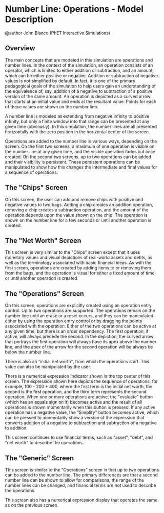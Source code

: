 # Number Line: Operations - Model Description

@author John Blanco (PhET Interactive Simulations)

## Overview

The main concepts that are modeled in this simulation are operations and number lines.  In the context of the
simulation, an operation consists of an operator, which is limited to either addition or subtraction, and an amount,
which can be either positive or negative.  Addition or subtraction of negative values is not simplified by default.  In
fact, it is one of the primary pedagogical goals of the simulation to help users gain an understanding of the
equivalence of, say, addition of a negative to subtraction of a positive version of the same amount.  An operation is
depicted as a curved arrow that starts at an initial value and ends at the resultant value.  Points for each of these
values are shown on the number line. 

A number line is modeled as extending from negative infinity to positive infinity, but only a finite window into that
range can be presented at any given time (obviously).  In this simulation, the number lines are all presented
horizontally with the zero position in the horizontal center of the screen.

Operations are added to the number line in various ways, depending on the screen.  On the first two screens, a maximum
of one operation is visible on the number line at any given time, and the visible operation fades out once created.  On
the second two screens, up to two operations can be added and their visibility is persistent.  These persistent
operations can be manipulated to show how this changes the intermediate and final values for a sequence of operations. 

## The "Chips" Screen

On this screen, the user can add and remove chips with positive and negative values to two bags.  Adding a chip creates
an addition operation, removing a chip creates a subtraction operation, and the amount of the operation depends upon the
value shown on the chip.  The operation is shown on the number line for a few seconds or until another operation is
created.

## The "Net Worth" Screen

This screen is very similar to the "Chips" screen except that it uses monetary values and visual depictions of real-world
assets and debts, as well as the terminology associated with basic financial ideas.  As with the first screen,
operations are created by adding items to or removing them from the bags, and the operation is visual for either a fixed
amount of time or until another operation is created.

## The "Operations" Screen

On this screen, operations are explicitly created using an operation entry control.  Up to two operations are supported.
The operations remain on the number line until an erase or a reset occurs, and they can be manipulated either by using
the operation entry control or by dragging the points associated with the operation.  Either of the two operations can
be active at any given time, but there is an order dependency.  The first operation, if active, will always precede the
second.  In the depiction, the curved arrow that portrays the first operation will always have its apex above the
number line, and the apex of the arrow for the second operation will be always be below the number line. 

There is also an "initial net worth", from which the operations start.  This value can also be manipulated by the user.

There is a numerical expression indicator shown in the top center of this screen.  The expression shown here depicts
the sequence of operations, for example, 100 - 200 + 400, where the first term is the initial net worth, the second is
the first operation, and the third term represents the second operation.  When one or more operations are active, the
"evaluate" button (which has an equals sign on it) becomes active and the result of all operations is shown momentarily
when this button is pressed.  If any active operation has a negative value, the "Simplify" button becomes active, which
can be pressed to momentarily show a version of the expression that converts addition of a negative to subtraction and
subtraction of a negative to addition. 

This screen continues to use financial terms, such as "asset", "debt", and "net worth" to describe the operations.

## The "Generic" Screen

This screen is similar to the "Operations" screen in that up to two operations can be added to the number line.  The
primary differences are that a second number line can be shown to allow for comparisons, the range of the number lines
can be changed, and financial terms are not used to describe the operations.

This screen also has a numerical expression display that operates the same as on the previous screen.
